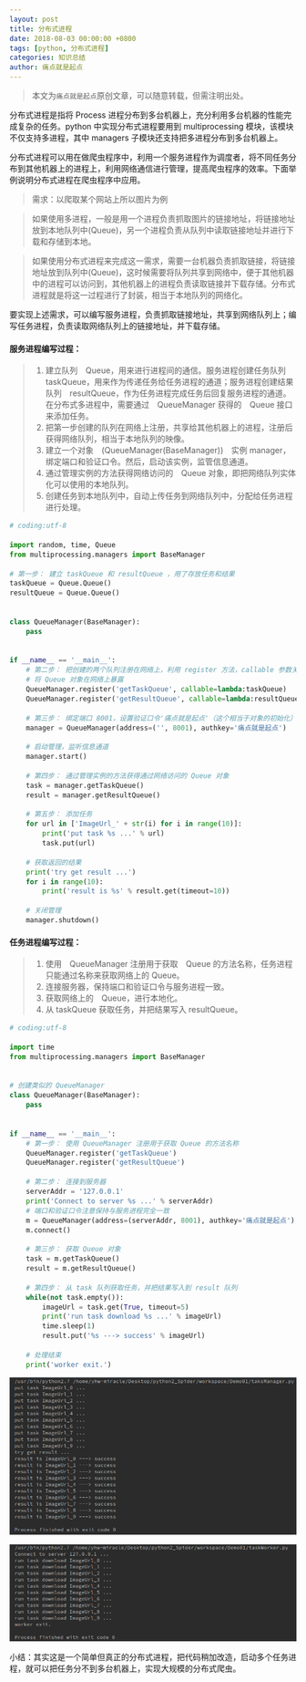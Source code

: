 ```yaml
---
layout: post
title: 分布式进程
date: 2018-08-03 00:00:00 +0800
tags: [python, 分布式进程]
categories: 知识总结
author: 痛点就是起点
---
```


> 本文为`痛点就是起点`原创文章，可以随意转载，但需注明出处。

分布式进程是指将 Process 进程分布到多台机器上，充分利用多台机器的性能完成复杂的任务。python 中实现分布式进程要用到 multiprocessing 模块，该模块不仅支持多进程，其中 managers 子模块还支持把多进程分布到多台机器上。

分布式进程可以用在做爬虫程序中，利用一个服务进程作为调度者，将不同任务分布到其他机器上的进程上，利用网络通信进行管理，提高爬虫程序的效率。下面举例说明分布式进程在爬虫程序中应用。

> 需求：以爬取某个网站上所以图片为例

> 如果使用多进程，一般是用一个进程负责抓取图片的链接地址，将链接地址放到本地队列中(Queue)，另一个进程负责从队列中读取链接地址并进行下载和存储到本地。

> 如果使用分布式进程来完成这一需求，需要一台机器负责抓取链接，将链接地址放到队列中(Queue)，这时候需要将队列共享到网络中，便于其他机器中的进程可以访问到，其他机器上的进程负责读取链接并下载存储。分布式进程就是将这一过程进行了封装，相当于本地队列的网络化。

要实现上述需求，可以编写服务进程，负责抓取链接地址，共享到网络队列上；编写任务进程，负责读取网络队列上的链接地址，并下载存储。

#### 服务进程编写过程：
> 1. 建立队列　Queue，用来进行进程间的通信。服务进程创建任务队列　taskQueue，用来作为传递任务给任务进程的通道；服务进程创建结果队列　resultQueue，作为任务进程完成任务后回复服务进程的通道。在分布式多进程中，需要通过　QueueManager 获得的　Queue 接口来添加任务。
> 2. 把第一步创建的队列在网络上注册，共享给其他机器上的进程，注册后获得网络队列，相当于本地队列的映像。
> 3. 建立一个对象　(QueueManager(BaseManager))　实例 manager，绑定端口和验证口令。然后，启动该实例，监管信息通道。
> 4. 通过管理实例的方法获得网络访问的　Queue 对象，即把网络队列实体化可以使用的本地队列。
> 5. 创建任务到本地队列中，自动上传任务到网络队列中，分配给任务进程进行处理。

```python
# coding:utf-8

import random, time, Queue
from multiprocessing.managers import BaseManager

# 第一步： 建立 taskQueue 和 resultQueue ，用了存放任务和结果
taskQueue = Queue.Queue()
resultQueue = Queue.Queue()


class QueueManager(BaseManager):
    pass


if __name__ == '__main__':
    # 第二步： 把创建的两个队列注册在网络上，利用 register 方法，callable 参数关联了 Queue 对象
    # 将 Queue 对象在网络上暴露
    QueueManager.register('getTaskQueue', callable=lambda:taskQueue)
    QueueManager.register('getResultQueue', callable=lambda:resultQueue)

    # 第三步： 绑定端口 8001，设置验证口令'痛点就是起点'（这个相当于对象的初始化）
    manager = QueueManager(address=('', 8001), authkey='痛点就是起点')

    # 启动管理，监听信息通道
    manager.start()

    # 第四步： 通过管理实例的方法获得通过网络访问的 Queue 对象
    task = manager.getTaskQueue()
    result = manager.getResultQueue()

    # 第五步： 添加任务
    for url in ['ImageUrl_' + str(i) for i in range(10)]:
        print('put task %s ...' % url)
        task.put(url)

    # 获取返回的结果
    print('try get result ...')
    for i in range(10):
        print('result is %s' % result.get(timeout=10))

    # 关闭管理
    manager.shutdown()
```

#### 任务进程编写过程：
> 1. 使用　QueueManager 注册用于获取　Queue 的方法名称，任务进程只能通过名称来获取网络上的 Queue。
> 2. 连接服务器，保持端口和验证口令与服务进程一致。
> 3. 获取网络上的　Queue，进行本地化。
> 4. 从 taskQueue 获取任务，并把结果写入 resultQueue。

```python
# coding:utf-8

import time
from multiprocessing.managers import BaseManager


# 创建类似的 QueueManager
class QueueManager(BaseManager):
    pass


if __name__ == '__main__':
    # 第一步： 使用 QueueManager 注册用于获取 Queue 的方法名称
    QueueManager.register('getTaskQueue')
    QueueManager.register('getResultQueue')

    # 第二步： 连接到服务器
    serverAddr = '127.0.0.1'
    print('Connect to server %s ...' % serverAddr)
    # 端口和验证口令注意保持与服务进程完全一致
    m = QueueManager(address=(serverAddr, 8001), authkey='痛点就是起点')
    m.connect()

    # 第三步： 获取 Queue 对象
    task = m.getTaskQueue()
    result = m.getResultQueue()

    # 第四步： 从 task 队列获取任务，并把结果写入到 result 队列
    while(not task.empty()):
        imageUrl = task.get(True, timeout=5)
        print('run task download %s ...' % imageUrl)
        time.sleep(1)
        result.put('%s ---> success' % imageUrl)

    # 处理结束
    print('worker exit.')
```

![](/images/2018/August/Screenshot%20from%202018-08-03%2013-31-06.png)

![](/images/2018/August/Screenshot%20from%202018-08-03%2013-31-15.png)

小结：其实这是一个简单但真正的分布式进程，把代码稍加改造，启动多个任务进程，就可以把任务分不到多台机器上，实现大规模的分布式爬虫。
